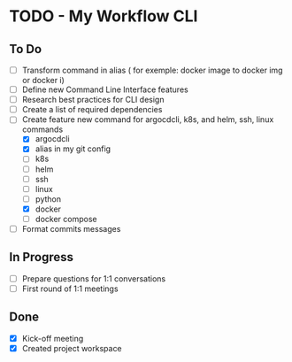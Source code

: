 # TODO - My Workflow CLI

## To Do
- [ ] Transform command in alias ( for exemple: docker image to docker img or docker i)
- [ ] Define new Command Line Interface features
- [ ] Research best practices for CLI design
- [ ] Create a list of required dependencies
- [ ] Create feature new command for argocdcli, k8s, and helm, ssh, linux commands
    - [x] argocdcli
    - [x] alias in my git config
    - [ ] k8s
    - [ ] helm
    - [ ] ssh
    - [ ] linux
    - [ ] python
    - [x] docker
    - [ ] docker compose
- [ ] Format commits messages

## In Progress

- [ ] Prepare questions for 1:1 conversations
- [ ] First round of 1:1 meetings

## Done

- [x] Kick-off meeting
- [x] Created project workspace
